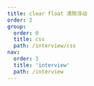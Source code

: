 ```yaml
---
title: clear float 清除浮动
order: 2
group:
  order: 0
  title: css
  path: /interview/css
nav:
  order: 3
  title: 'interview'
  path: /interview
---
```

